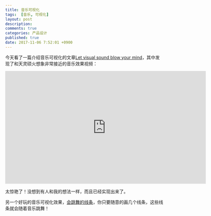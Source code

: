 ```yaml
---
title: 音乐可视化
tags:  [音乐, 可视化]
layout: post
description: 
comments: true
categories: 产品设计
published: true
date: 2017-11-06 7:52:01 +0900
---
```


今天看了一篇介绍音乐可视化的文章[Let visual sound blow your mind](https://en.99designs.jp/blog/creative-inspiration/sound-visualization-design-inspiration/)，其中发现了和天灵硕火想象非常接近的音乐效果视频：

<iframe src="https://player.vimeo.com/video/6284199" width="640" height="360" frameborder="0" webkitallowfullscreen="" mozallowfullscreen="" allowfullscreen=""></iframe>

太惊艳了！没想到有人和我的想法一样，而且已经实现出来了。

另一个好玩的音乐可视化效果，[会跳舞的线条](http://rugs.grindselect.com/)，你只要随意的画几个线条，这些线条就会随着音乐跳舞！
